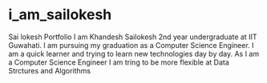# i_am_sailokesh
Sai lokesh Portfolio
I am Khandesh Sailokesh 2nd year undergraduate at IIT Guwahati.
I am pursuing my graduation as a Computer Science Engineer.
I am a quick learner and trying to learn new technologies day by day.
As I am a Computer Science Engineer I am tring to be more flexible at Data Strctures and Algorithms
